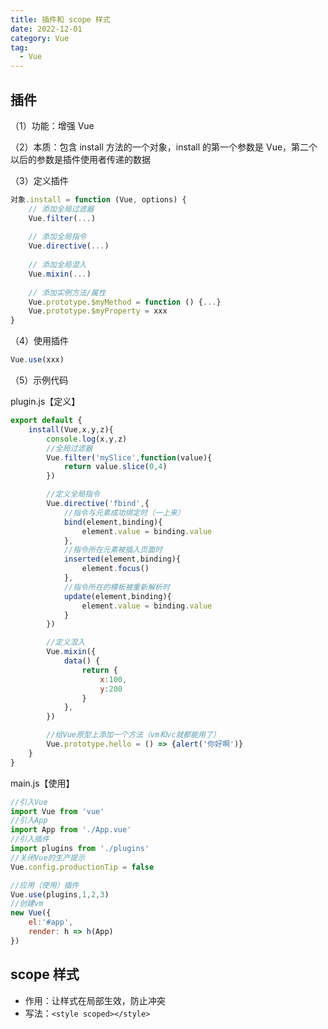 ```yaml
---
title: 插件和 scope 样式
date: 2022-12-01
category: Vue
tag:
  - Vue
---
```


## 插件

（1）功能：增强 Vue

（2）本质：包含 install 方法的一个对象，install 的第一个参数是 Vue，第二个以后的参数是插件使用者传递的数据

（3）定义插件

```js
对象.install = function (Vue, options) {
    // 添加全局过滤器
    Vue.filter(...)
               
    // 添加全局指令
    Vue.directive(...)
    
    // 添加全局混入
    Vue.mixin(...)
              
    // 添加实例方法/属性
    Vue.prototype.$myMethod = function () {...}
    Vue.prototype.$myProperty = xxx
}
```

（4）使用插件

```js
Vue.use(xxx)
```

（5）示例代码

plugin.js【定义】

```js
export default {
	install(Vue,x,y,z){
		console.log(x,y,z)
		//全局过滤器
		Vue.filter('mySlice',function(value){
			return value.slice(0,4)
		})

		//定义全局指令
		Vue.directive('fbind',{
			//指令与元素成功绑定时（一上来）
			bind(element,binding){
				element.value = binding.value
			},
			//指令所在元素被插入页面时
			inserted(element,binding){
				element.focus()
			},
			//指令所在的模板被重新解析时
			update(element,binding){
				element.value = binding.value
			}
		})

		//定义混入
		Vue.mixin({
			data() {
				return {
					x:100,
					y:200
				}
			},
		})

		//给Vue原型上添加一个方法（vm和vc就都能用了）
		Vue.prototype.hello = () => {alert('你好啊')}
	}
}
```

main.js【使用】

```js
//引入Vue
import Vue from 'vue'
//引入App
import App from './App.vue'
//引入插件
import plugins from './plugins'
//关闭Vue的生产提示
Vue.config.productionTip = false

//应用（使用）插件
Vue.use(plugins,1,2,3)
//创建vm
new Vue({
	el:'#app',
	render: h => h(App)
})
```

## scope 样式

- 作用：让样式在局部生效，防止冲突
- 写法：`<style scoped></style>`